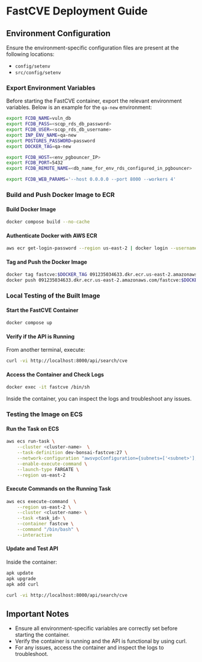 # FastCVE Deployment Guide

## Environment Configuration

Ensure the environment-specific configuration files are present at the following locations:
- `config/setenv`
- `src/config/setenv`

### Export Environment Variables

Before starting the FastCVE container, export the relevant environment variables. Below is an example for the `qa-new` environment:

```bash
export FCDB_NAME=vuln_db
export FCDB_PASS=<scqp_rds_db_password>
export FCDB_USER=<scqp_rds_db_username>
export INP_ENV_NAME=qa-new
export POSTGRES_PASSWORD=password
export DOCKER_TAG=qa-new

export FCDB_HOST=<env_pgbouncer_IP>
export FCDB_PORT=5432
export FCDB_REMOTE_NAME=<db_name_for_env_rds_configured_in_pgbouncer>

export FCDB_WEB_PARAMS='--host 0.0.0.0 --port 8000 --workers 4'
```

### Build and Push Docker Image to ECR
#### Build Docker Image

```bash
docker compose build --no-cache
```

#### Authenticate Docker with AWS ECR

```bash
aws ecr get-login-password --region us-east-2 | docker login --username AWS --password-stdin 091235034633.dkr.ecr.us-east-2.amazonaws.com
```

#### Tag and Push the Docker Image
```bash
docker tag fastcve:$DOCKER_TAG 091235034633.dkr.ecr.us-east-2.amazonaws.com/fastcve:$DOCKER_TAG
docker push 091235034633.dkr.ecr.us-east-2.amazonaws.com/fastcve:$DOCKER_TAG
```

### Local Testing of the Built Image
#### Start the FastCVE Container
```bash
docker compose up
```

#### Verify if the API is Running
From another terminal, execute:
```bash
curl -vi http://localhost:8000/api/search/cve
```
#### Access the Container and Check Logs
```bash
docker exec -it fastcve /bin/sh
```
Inside the container, you can inspect the logs and troubleshoot any issues.

### Testing the Image on ECS

#### Run the Task on ECS
```bash
aws ecs run-task \
    --cluster <cluster-name>  \
    --task-definition dev-bonsai-fastcve:27 \
    --network-configuration "awsvpcConfiguration={subnets=['<subnet>'],securityGroups=['<sg>'],assignPublicIp=DISABLED}" \
    --enable-execute-command \
    --launch-type FARGATE \
    --region us-east-2
```

#### Execute Commands on the Running Task
```bash
aws ecs execute-command  \
    --region us-east-2 \
    --cluster <cluster-name> \
    --task <task_id> \
    --container fastcve \
    --command "/bin/bash" \
    --interactive
```

#### Update and Test API
Inside the container:
```bash
apk update
apk upgrade
apk add curl 

curl -vi http://localhost:8000/api/search/cve
```

## Important Notes
- Ensure all environment-specific variables are correctly set before starting the container.
- Verify the container is running and the API is functional by using curl.
- For any issues, access the container and inspect the logs to troubleshoot.